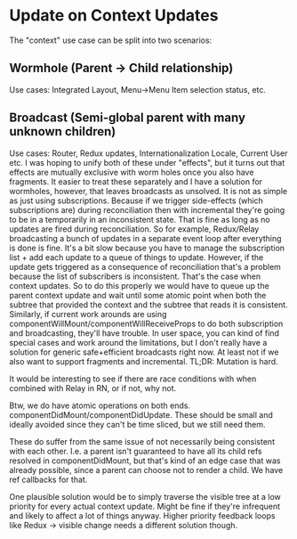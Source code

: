 # Update on Context Updates
The "context" use case can be split into two scenarios:
## Wormhole (Parent -> Child relationship)
Use cases: Integrated Layout, Menu->Menu Item selection status, etc.
## Broadcast (Semi-global parent with many unknown children)
Use cases: Router, Redux updates, Internationalization Locale, Current User etc.
I was hoping to unify both of these under "effects", but it turns out that effects are mutually exclusive with worm holes once you also have fragments. It easier to treat these separately and I have a solution for wormholes, however, that leaves broadcasts as unsolved.
It is not as simple as just using subscriptions. Because if we trigger side-effects (which subscriptions are) during reconciliation then with incremental they're going to be in a temporarily in an inconsistent state. That is fine as long as no updates are fired during reconciliation. So for example, Redux/Relay broadcasting a bunch of updates in a separate event loop after everything is done is fine. It's a bit slow because you have to manage the subscription list + add each update to a queue of things to update.
However, if the update gets triggered as a consequence of reconciliation that's a problem because the list of subscribers is inconsistent. That's the case when context updates. So to do this properly we would have to queue up the parent context update and wait until some atomic point when both the subtree that provided the context and the subtree that reads it is consistent.
Similarly, if current work arounds are using componentWillMount/componentWillReceiveProps to do both subscription and broadcasting, they'll have trouble.
In user space, you can kind of find special cases and work around the limitations, but I don't really have a solution for generic safe+efficient broadcasts right now. At least not if we also want to support fragments and incremental.
TL;DR: Mutation is hard.

It would be interesting to see if there are race conditions with <Incremental /> when combined with Relay in RN, or if not, why not.

Btw, we do have atomic operations on both ends. componentDidMount/componentDidUpdate. These should be small and ideally avoided since they can't be time sliced, but we still need them.

These do suffer from the same issue of not necessarily being consistent with each other. I.e. a parent isn't guaranteed to have all its child refs resolved in componentDidMount, but that's kind of an edge case that was already possible, since a parent can choose not to render a child. We have ref callbacks for that.

One plausible solution would be to simply traverse the visible tree at a low priority for every actual context update. Might be fine if they're infrequent and likely to affect a lot of things anyway. Higher priority feedback loops like Redux -> visible change needs a different solution though.
